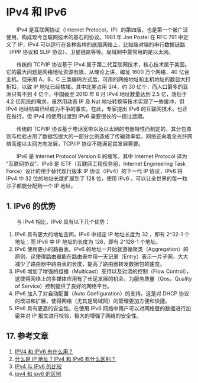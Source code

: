 # IPv4 和 IPv6

　　IPv4 是互联网协议（Internet Protocol，IP）的第四版，也是第一个被广泛使用，构成现今互联网技术的基石的协议。1981 年 Jon Postel 在 RFC 791 中定义了 IP，IPv4 可以运行在各种各样的底层网络上，比如端对端的串行数据链路（PPP 协议和 SLIP 协议）、卫星链路等等。局域网中最常用的是以太网。

　　传统的 TCP/IP 协议基于 IPv4 属于第二代互联网技术，核心技术属于美国。它的最大问题是网络地址资源有限，从理论上讲，编址 1600 万个网络、40 亿台主机。但采用 A、B、C 三类编码方式后，可用的网络地址和主机地址的数目大打折扣，以致 IP 地址已经枯竭。其中北美占用 3/4，约 30 亿个，而人口最多的亚洲只有不到 4 亿个，中国截至 2010 年 6 月 IPv4 地址数量达到 2.5 亿，落后于 4.2 亿网民的需求。虽然用动态 IP 及 Nat 地址转换等技术实现了一些缓冲，但 IPv4 地址枯竭已经成为不争的事实。在此，专家提出 IPv6 的互联网技术，也正在推行，但 IPv4 的使用过渡到 IPv6 需要很长的一段过渡期。

　　传统的 TCP/IP 协议基于电话宽带以及以太网的电器特性而制定的，其分包原则与检验占用了数据包很大的一部分比例造成了传输效率低，网络正向着全光纤网络高速以太网方向发展，TCP/IP 协议不能满足其发展需要。

　　IPv6 是 Internet Protocol Version 6 的缩写，其中 Internet Protocol 译为 “互联网协议”。IPv6 是 IETF（互联网工程任务组，Internet Engineering Task Force）设计的用于替代现行版本 IP 协议（IPv4）的下一代 IP 协议，IPv6 将 IPv4 中 32 位的地址长度扩展到了 128 位，使用 IPv6 ，可以让全世界的每一粒沙子都能分配到一个 IP 地址。

## 1. IPv6 的优势

　　与 IPv4 相比，IPv6 具有以下几个优势：

1. IPv6 具有更大的地址空间。IPv6 中规定 IP 地址长度为 32 ，即有 2^32-1 个地址；而 IPv6 中 IP 地址的长度为 128，即有 2^128-1 个地址。
2. IPv6 使用更小的路由表。IPv6 的地址一开始就遵循聚类（Aggregation）的原则，这使得路由器能在路由表中用一天记录（Entry）表示一片子网，大大减少了路由器中路由表的长度，提高了路由器转发数据包的速度。
3. IPv6 增加了增强的组播（Multicast）支持以及对流的控制（Flow Control），这使得网络上的多媒体应用有了长足发展的机会，为服务质量（Qos，Quality of Service）控制提供了良好的网络平台。
4. IPv6 加入了对自动配置（Auto Configuration）的支持。这是对 DHCP 协议的改进和扩展，使得网络（尤其是局域网）的管理更加方便和快捷。
5. IPv6 具有更高的安全性。在使用 IPv6 网络中用户可以对网络层的数据进行加密并对 IP 报文进行校验，极大的增强了网络的安全性。

## 17. 参考文章
1. [IPV4 和 IPV6 有什么用？](https://www.zhihu.com/question/305588873)
2. [什么是 IP 地址？IPv4 和 IPv6 有什么区别？](http://www.360doc.com/content/19/0809/12/29215996_853855203.shtml)
3. [IPv4 与 IPv6 的比较](https://www.cnblogs.com/ithomer/p/9246146.html)
4. [ipv4  和 ipv6 的区别](https://www.cnblogs.com/98pyh/p/11953241.html)